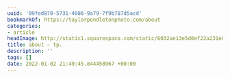 ```yaml
---
uuid: '09fed870-5731-4086-9a79-7f9b787d5acd'
bookmarkOf: https://taylorpendletonphoto.com/about
categories:
- article
headImage: http://static1.squarespace.com/static/6032ae13e5d0ef22a231e874/t/60330d4e520a7560ba8fe41e/1613958514937/tp.jpg?format=1500w
title: about — tp.
description: ''
tags: []
date: 2022-01-02 21:49:45.844458967 +00:00
---
```


